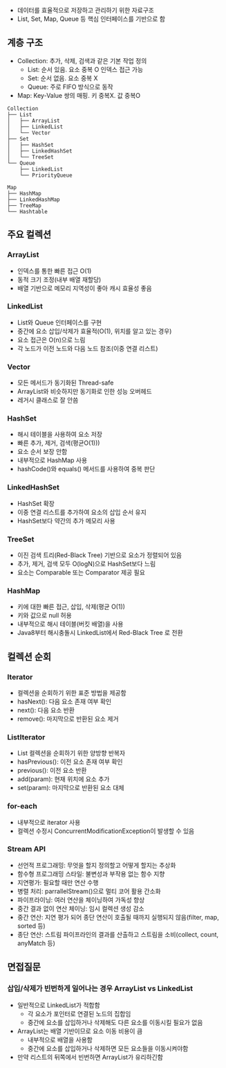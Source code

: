 - 데이터를 효율적으로 저장하고 관리하기 위한 자료구조
- List, Set, Map, Queue 등 핵심 인터페이스를 기반으로 함

## 계층 구조
- Collection: 추가, 삭제, 검색과 같은 기본 작업 정의
	- List: 순서 있음. 요소 중복 O 인덱스 접근 가능
	- Set: 순서 없음. 요소 중복 X
	- Queue: 주로 FIFO 방식으로 동작
- Map: Key-Value 쌍의 매핑. 키 중복X. 값 중복O

```
Collection
├── List
│   ├── ArrayList
│   ├── LinkedList
│   └── Vector
├── Set
│   ├── HashSet
│   ├── LinkedHashSet
│   └── TreeSet
└── Queue
    ├── LinkedList
    └── PriorityQueue

Map
├── HashMap
├── LinkedHashMap
├── TreeMap
└── Hashtable

```

## 주요 컬렉션
### ArrayList
- 인덱스를 통한 빠른 접근 O(1)
- 동적 크기 조정(내부 배열 재할당)
- 배열 기반으로 메모리 지역성이 좋아 캐시 효율성 좋음
### LinkedList
- List와 Queue 인터페이스를 구현
- 중간에 요소 삽입/삭제가 효율적(O(1), 위치를 알고 있는 경우)
- 요소 접근은 O(n)으로 느림
- 각 노드가 이전 노드와 다음 노드 참조(이중 연결 리스트)
### Vector
- 모든 메서드가 동기화된 Thread-safe
- ArrayList와 비슷하지만 동기화로 인한 성능 오버헤드
- 레거시 클래스로 잘 안씀
### HashSet
- 해시 테이블을 사용하여 요소 저장
- 빠른 추가, 제거, 검색(평균O(1)))
- 요소 순서 보장 안함
- 내부적으로 HashMap 사용
- hashCode()와 equals() 메서드를 사용하여 중복 판단
### LinkedHashSet
- HashSet 확장
- 이중 연결 리스트를 추가하여 요소의 삽입 순서 유지
- HashSet보다 약간의 추가 메모리 사용
### TreeSet
- 이진 검색 트리(Red-Black Tree) 기반으로 요소가 정렬되어 있음
- 추가, 제거, 검색 모두 O(logN)으로 HashSet보다 느림
- 요소는 Comparable 또는 Comparator 제공 필요
### HashMap
- 키에 대한 빠른 접근, 삽입, 삭제(평균 O(1))
- 키와 값으로 null 허용
- 내부적으로 해시 테이블(버킷 배열)을 사용
- Java8부터 해시충돌시 LinkedList에서 Red-Black Tree 로 전환

## 컬렉션 순회
### Iterator
- 컬렉션을 순회하기 위한 표준 방법을 제공함
- hasNext(): 다음 요소 존재 여부 확인
- next(): 다음 요소 반환
- remove(): 마지막으로 반환된 요소 제거
### ListIterator
- List 컬렉션을 순회하기 위한 양방향 반복자
- hasPrevious(): 이전 요소 존재 여부 확인
- previous(): 이전 요소 반환
- add(param): 현재 위치에 요소 추가
- set(param): 마지막으로 반환된 요소 대체
### for-each
- 내부적으로 iterator 사용
- 컬렉션 수정시 ConcurrentModificationException이 발생할 수 있음
### Stream API
- 선언적 프로그래밍: 무엇을 할지 정의할고 어떻게 할지는 추상화
- 함수형 프로그래밍 스타일: 불변성과 부작용 없는 함수 지향
- 지연평가: 필요할 때만 연산 수행
- 병렬 처리: parrallelStream()으로 멀티 코어 활용 간소화
- 파이프라이닝: 여러 연산을 체이닝하여 가독성 향상
- 중간 결과 없이 연산 체이닝: 임시 컬렉션 생성 감소
- 중간 연산: 지연 평가 되어 종단 연산이 호출될 때까지 실행되지 않음(filter, map, sorted 등)
- 종단 연산: 스트림 파이프라인의 결과를 산출하고 스트림을 소비(collect, count, anyMatch 등)

## 면접질문

### 삽입/삭제가 빈번하게 일어나는 경우 ArrayList vs LinkedList
- 일반적으로 LinkedList가 적합함
	- 각 요소가 포인터로 연결된 노드의 집합임
	- 중간에 요소를 삽입하거나 삭제해도 다른 요소를 이동시킬 필요가 없음
- ArrayList는 배열 기반이므로 요소 이동 비용이 큼
	- 내부적으로 배열을 사용함
	- 중간에 요소를 삽입하거나 삭제하면 모든 요소들을 이동시켜야함
- 만약 리스트의 뒤쪽에서 빈번하면 ArrayList가 유리하긴함